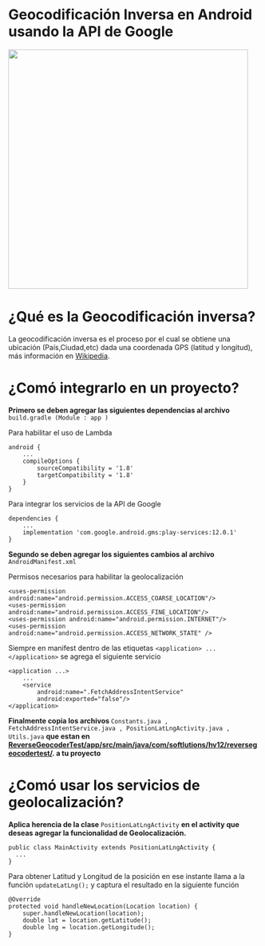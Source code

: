 # Geocodificación Inversa en Android usando la API de Google


<img src="https://github.com/jonathancplusplus/ReverseGeocoderTest/blob/master/example_geocoder.png" width="480">

# ¿Qué es la Geocodificación inversa?

La geocodificación inversa es el proceso por el cual se obtiene una ubicación (País,Ciudad,etc) dada una coordenada GPS (latitud y longitud), más información en [Wikipedia](https://en.wikipedia.org/wiki/Reverse_geocoding).


# ¿Comó integrarlo en un proyecto?

<b>Primero se deben agregar las siguientes dependencias al archivo </b> ``` build.gradle (Module : app ) ```

Para habilitar el uso de Lambda

    android {
        ...
        compileOptions {
            sourceCompatibility = '1.8'
            targetCompatibility = '1.8'
        }
    }
Para integrar los servicios de la API de Google

    dependencies {
        ...
        implementation 'com.google.android.gms:play-services:12.0.1'
    }

<b> Segundo se deben agregar los siguientes cambios al archivo </b> ``` AndroidManifest.xml```

Permisos necesarios para habilitar la geolocalización

    <uses-permission android:name="android.permission.ACCESS_COARSE_LOCATION"/>
    <uses-permission android:name="android.permission.ACCESS_FINE_LOCATION"/>
    <uses-permission android:name="android.permission.INTERNET"/>
    <uses-permission android:name="android.permission.ACCESS_NETWORK_STATE" />

Siempre en manifest dentro de las etiquetas ``` <application> ... </application> ``` se agrega el siguiente servicio

    <application ...>
        ... 
        <service
            android:name=".FetchAddressIntentService"
            android:exported="false"/>
    </application>
  
<b> Finalmente copia los archivos </b>  ``` Constants.java , FetchAddressIntentService.java , PositionLatLngActivity.java , Utils.java ``` <b> que estan en [ReverseGeocoderTest/app/src/main/java/com/softlutions/hv12/reversegeocodertest/](https://github.com/jonathancplusplus/ReverseGeocoderTest/tree/master/app/src/main/java/com/softlutions/hv12/reversegeocodertest). a tu proyecto </b>

# ¿Comó usar los servicios de geolocalización?

<b> Aplica herencia de la clase </b> ``` PositionLatLngActivity ``` <b> en el activity que deseas agregar la funcionalidad de Geolocalización. </b>

    public class MainActivity extends PositionLatLngActivity {
      ...
    }

Para obtener Latitud y Longitud de la posición en ese instante llama a la función ``` updateLatLng(); ``` y captura el resultado en la siguiente función
    
    @Override
    protected void handleNewLocation(Location location) {
        super.handleNewLocation(location);
        double lat = location.getLatitude();
        double lng = location.getLongitude();
    }
    

